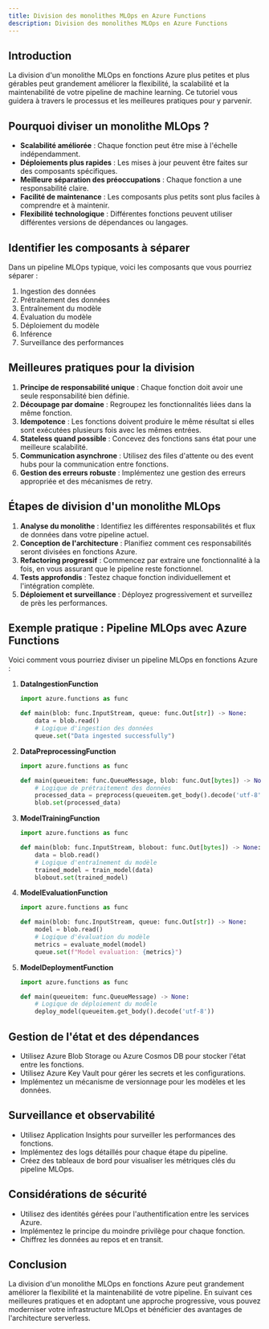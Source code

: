 ```yaml
---
title: Division des monolithes MLOps en Azure Functions
description: Division des monolithes MLOps en Azure Functions
---
```


## Introduction

La division d'un monolithe MLOps en fonctions Azure plus petites et plus gérables peut grandement améliorer la flexibilité, la scalabilité et la maintenabilité de votre pipeline de machine learning. Ce tutoriel vous guidera à travers le processus et les meilleures pratiques pour y parvenir.

## Pourquoi diviser un monolithe MLOps ?

- **Scalabilité améliorée** : Chaque fonction peut être mise à l'échelle indépendamment.
- **Déploiements plus rapides** : Les mises à jour peuvent être faites sur des composants spécifiques.
- **Meilleure séparation des préoccupations** : Chaque fonction a une responsabilité claire.
- **Facilité de maintenance** : Les composants plus petits sont plus faciles à comprendre et à maintenir.
- **Flexibilité technologique** : Différentes fonctions peuvent utiliser différentes versions de dépendances ou langages.

## Identifier les composants à séparer

Dans un pipeline MLOps typique, voici les composants que vous pourriez séparer :

1. Ingestion des données
2. Prétraitement des données
3. Entraînement du modèle
4. Évaluation du modèle
5. Déploiement du modèle
6. Inférence
7. Surveillance des performances

## Meilleures pratiques pour la division

1. **Principe de responsabilité unique** : Chaque fonction doit avoir une seule responsabilité bien définie.
2. **Découpage par domaine** : Regroupez les fonctionnalités liées dans la même fonction.
3. **Idempotence** : Les fonctions doivent produire le même résultat si elles sont exécutées plusieurs fois avec les mêmes entrées.
4. **Stateless quand possible** : Concevez des fonctions sans état pour une meilleure scalabilité.
5. **Communication asynchrone** : Utilisez des files d'attente ou des event hubs pour la communication entre fonctions.
6. **Gestion des erreurs robuste** : Implémentez une gestion des erreurs appropriée et des mécanismes de retry.

## Étapes de division d'un monolithe MLOps

1. **Analyse du monolithe** : Identifiez les différentes responsabilités et flux de données dans votre pipeline actuel.
2. **Conception de l'architecture** : Planifiez comment ces responsabilités seront divisées en fonctions Azure.
3. **Refactoring progressif** : Commencez par extraire une fonctionnalité à la fois, en vous assurant que le pipeline reste fonctionnel.
4. **Tests approfondis** : Testez chaque fonction individuellement et l'intégration complète.
5. **Déploiement et surveillance** : Déployez progressivement et surveillez de près les performances.

## Exemple pratique : Pipeline MLOps avec Azure Functions

Voici comment vous pourriez diviser un pipeline MLOps en fonctions Azure :

1. **DataIngestionFunction**

   ```python
   import azure.functions as func

   def main(blob: func.InputStream, queue: func.Out[str]) -> None:
       data = blob.read()
       # Logique d'ingestion des données
       queue.set("Data ingested successfully")

   ```

2. **DataPreprocessingFunction**

   ```python
   import azure.functions as func

   def main(queueitem: func.QueueMessage, blob: func.Out[bytes]) -> None:
       # Logique de prétraitement des données
       processed_data = preprocess(queueitem.get_body().decode('utf-8'))
       blob.set(processed_data)

   ```

3. **ModelTrainingFunction**

   ```python
   import azure.functions as func

   def main(blob: func.InputStream, blobout: func.Out[bytes]) -> None:
       data = blob.read()
       # Logique d'entraînement du modèle
       trained_model = train_model(data)
       blobout.set(trained_model)

   ```

4. **ModelEvaluationFunction**

   ```python
   import azure.functions as func

   def main(blob: func.InputStream, queue: func.Out[str]) -> None:
       model = blob.read()
       # Logique d'évaluation du modèle
       metrics = evaluate_model(model)
       queue.set(f"Model evaluation: {metrics}")

   ```

5. **ModelDeploymentFunction**

   ```python
   import azure.functions as func

   def main(queueitem: func.QueueMessage) -> None:
       # Logique de déploiement du modèle
       deploy_model(queueitem.get_body().decode('utf-8'))

   ```

## Gestion de l'état et des dépendances

- Utilisez Azure Blob Storage ou Azure Cosmos DB pour stocker l'état entre les fonctions.
- Utilisez Azure Key Vault pour gérer les secrets et les configurations.
- Implémentez un mécanisme de versionnage pour les modèles et les données.

## Surveillance et observabilité

- Utilisez Application Insights pour surveiller les performances des fonctions.
- Implémentez des logs détaillés pour chaque étape du pipeline.
- Créez des tableaux de bord pour visualiser les métriques clés du pipeline MLOps.

## Considérations de sécurité

- Utilisez des identités gérées pour l'authentification entre les services Azure.
- Implémentez le principe du moindre privilège pour chaque fonction.
- Chiffrez les données au repos et en transit.

## Conclusion

La division d'un monolithe MLOps en fonctions Azure peut grandement améliorer la flexibilité et la maintenabilité de votre pipeline. En suivant ces meilleures pratiques et en adoptant une approche progressive, vous pouvez moderniser votre infrastructure MLOps et bénéficier des avantages de l'architecture serverless.
